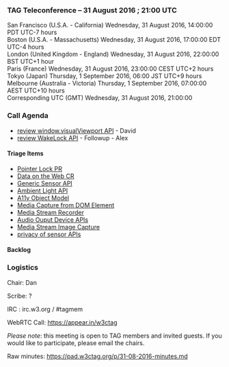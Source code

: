 ### TAG Teleconference – 31 August 2016 ; 21:00 UTC

San Francisco (U.S.A. - California)	Wednesday, 31 August 2016, 14:00:00	PDT	UTC-7 hours  
Boston (U.S.A. - Massachusetts)	Wednesday, 31 August 2016, 17:00:00	EDT	UTC-4 hours  
London (United Kingdom - England)	Wednesday, 31 August 2016, 22:00:00	BST	UTC+1 hour  
Paris (France)	Wednesday, 31 August 2016, 23:00:00	CEST	UTC+2 hours  
Tokyo (Japan)	Thursday, 1 September 2016, 06:00	JST	UTC+9 hours  
Melbourne (Australia - Victoria)	Thursday, 1 September 2016, 07:00:00	AEST	UTC+10 hours  
Corresponding UTC (GMT)	Wednesday, 31 August 2016, 21:00:00	 

### Call Agenda

* [review window.visualViewport API](https://github.com/w3ctag/spec-reviews/issues/128) - David
* [review WakeLock API](https://github.com/w3ctag/spec-reviews/issues/126) - Followup - Alex

#### Triage Items
* [Pointer Lock PR](https://www.w3.org/TR/2016/PR-pointerlock-20160830/)
* [Data on the Web CR](https://www.w3.org/TR/2016/CR-dwbp-20160830/)
* [Generic Sensor API](https://www.w3.org/TR/2016/WD-generic-sensor-20160830/)
* [Ambient Light API](https://www.w3.org/TR/2016/WD-ambient-light-20160830/)
* [A11y Object Model](https://a11y-api.github.io/a11y-api/spec/)
* [Media Capture from DOM Element](https://github.com/w3ctag/spec-reviews/issues/130)
* [Media Stream Recorder](https://github.com/w3ctag/spec-reviews/issues/131)
* [Audio Ouput Device APIs](https://github.com/w3ctag/spec-reviews/issues/132)
* [Media Stream Image Capture](https://github.com/w3ctag/spec-reviews/issues/133)
* [privacy of sensor APIs](https://github.com/w3ctag/spec-reviews/issues/129)

#### Backlog

### Logistics

Chair: Dan

Scribe: ?

IRC : irc.w3.org / #tagmem

WebRTC Call: https://appear.in/w3ctag

*Please note*: this meeting is open to TAG members and invited guests. If you would like to participate, please email the chairs.

Raw minutes: https://pad.w3ctag.org/p/31-08-2016-minutes.md
